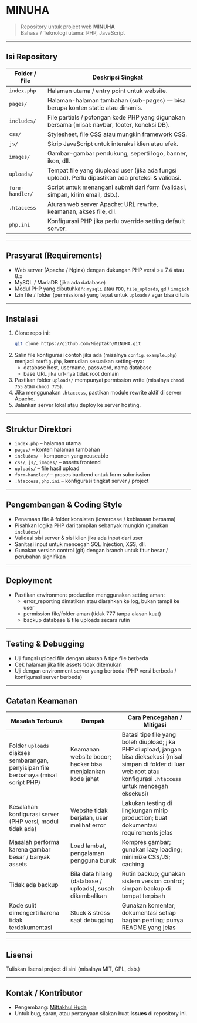 # MINUHA

> Repository untuk project web **MINUHA**  
> Bahasa / Teknologi utama: PHP, JavaScript  

---

## Isi Repository

| Folder / File | Deskripsi Singkat |
|---------------|--------------------|
| `index.php` | Halaman utama / entry point untuk website. |
| `pages/` | Halaman-halaman tambahan (sub-pages) — bisa berupa konten static atau dinamis. |
| `includes/` | File partials / potongan kode PHP yang digunakan bersama (misal: navbar, footer, koneksi DB). |
| `css/` | Stylesheet, file CSS atau mungkin framework CSS. |
| `js/` | Skrip JavaScript untuk interaksi klien atau efek. |
| `images/` | Gambar-gambar pendukung, seperti logo, banner, ikon, dll. |
| `uploads/` | Tempat file yang diupload user (jika ada fungsi upload). Perlu dipastikan ada proteksi & validasi. |
| `form-handler/` | Script untuk menangani submit dari form (validasi, simpan, kirim email, dsb.). |
| `.htaccess` | Aturan web server Apache: URL rewrite, keamanan, akses file, dll. |
| `php.ini` | Konfigurasi PHP jika perlu override setting default server. |

---

## Prasyarat (Requirements)

- Web server (Apache / Nginx) dengan dukungan PHP versi >= 7.4 atau 8.x
- MySQL / MariaDB (jika ada database)
- Modul PHP yang dibutuhkan: `mysqli` atau `PDO`, `file_uploads`, `gd` / `imagick`
- Izin file / folder (permissions) yang tepat untuk `uploads/` agar bisa ditulis

---

## Instalasi

1. Clone repo ini:
   ```bash
   git clone https://github.com/Mieptakh/MINUHA.git
   ```
2. Salin file konfigurasi contoh jika ada (misalnya `config.example.php`) menjadi `config.php`, kemudian sesuaikan setting-nya:
   - database host, username, password, nama database
   - base URL jika url-nya tidak root domain
3. Pastikan folder `uploads/` mempunyai permission write (misalnya `chmod 755` atau `chmod 775`).  
4. Jika menggunakan `.htaccess`, pastikan module rewrite aktif di server Apache.  
5. Jalankan server lokal atau deploy ke server hosting.

---

## Struktur Direktori

- `index.php` – halaman utama
- `pages/` – konten halaman tambahan
- `includes/` – komponen yang reuseable
- `css/`, `js/`, `images/` – assets frontend
- `uploads/` – file hasil upload
- `form-handler/` – proses backend untuk form submission
- `.htaccess`, `php.ini` – konfigurasi tingkat server / project

---

## Pengembangan & Coding Style

- Penamaan file & folder konsisten (lowercase / kebiasaan bersama)  
- Pisahkan logika PHP dari tampilan sebanyak mungkin (gunakan `includes/`)  
- Validasi sisi server & sisi klien jika ada input dari user  
- Sanitasi input untuk mencegah SQL Injection, XSS, dll.  
- Gunakan version control (git) dengan branch untuk fitur besar / perubahan signifikan  

---

## Deployment

- Pastikan environment production menggunakan setting aman:  
  - error_reporting dimatikan atau diarahkan ke log, bukan tampil ke user  
  - permission file/folder aman (tidak 777 tanpa alasan kuat)  
  - backup database & file uploads secara rutin  

---

## Testing & Debugging

- Uji fungsi upload file dengan ukuran & tipe file berbeda  
- Cek halaman jika file assets tidak ditemukan  
- Uji dengan environment server yang berbeda (PHP versi berbeda / konfigurasi server berbeda)  

---

## Catatan Keamanan

| Masalah Terburuk | Dampak | Cara Pencegahan / Mitigasi |
|------------------|--------|-----------------------------|
| Folder `uploads` diakses sembarangan, penyisipan file berbahaya (misal script PHP) | Keamanan website bocor; hacker bisa menjalankan kode jahat | Batasi tipe file yang boleh diupload; jika PHP diupload, jangan bisa dieksekusi (misal simpan di folder di luar web root atau konfigurasi `.htaccess` untuk mencegah eksekusi) |
| Kesalahan konfigurasi server (PHP versi, modul tidak ada) | Website tidak berjalan, user melihat error | Lakukan testing di lingkungan mirip production; buat dokumentasi requirements jelas |
| Masalah performa karena gambar besar / banyak assets | Load lambat, pengalaman pengguna buruk | Kompres gambar; gunakan lazy loading; minimize CSS/JS; caching |
| Tidak ada backup | Bila data hilang (database / uploads), susah dikembalikan | Rutin backup; gunakan sistem version control; simpan backup di tempat terpisah |
| Kode sulit dimengerti karena tidak terdokumentasi | Stuck & stress saat debugging | Gunakan komentar; dokumentasi setiap bagian penting; punya README yang jelas |

---

## Lisensi

Tuliskan lisensi project di sini (misalnya MIT, GPL, dsb.)

---

## Kontak / Kontributor

- Pengembang: [Miftakhul Huda](https://github.com/Mieptakh)  
- Untuk bug, saran, atau pertanyaan silakan buat **Issues** di repository ini.

